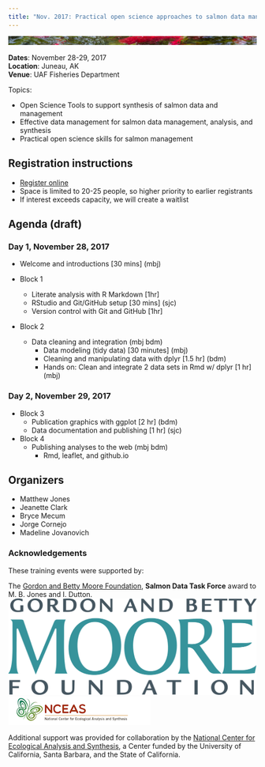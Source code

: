 ```yaml
---
title: "Nov. 2017: Practical open science approaches to salmon data management, analysis, and synthesis"
---
```


[![sasap_banner](/images/banner_test.jpg)](https://alaskasalmonandpeople.org)

__Dates__: November 28-29, 2017<br>
__Location__: Juneau, AK<br>
__Venue__: UAF Fisheries Department

Topics:

- Open Science Tools to support synthesis of salmon data and management
- Effective data management for salmon data management, analysis, and synthesis
- Practical open science skills for salmon management

## Registration instructions

- [Register online](https://goo.gl/forms/NwklSzIOjX59sKgx1)
- Space is limited to 20-25 people, so higher priority to earlier registrants
- If interest exceeds capacity, we will create a waitlist

## Agenda (draft)

### Day 1, November 28, 2017

- Welcome and introductions [30 mins] (mbj)
- Block 1
    - Literate analysis with R Markdown [1hr]
    - RStudio and Git/GitHub setup [30 mins] (sjc)
    - Version control with Git and GitHub [1hr]
        
- Block 2
    - Data cleaning and integration (mbj bdm)
        - Data modeling (tidy data) [30 minutes] (mbj)
        - Cleaning and manipulating data with dplyr [1.5 hr] (bdm)
        - Hands on: Clean and integrate 2 data sets in Rmd w/ dplyr [1 hr] (mbj)

### Day 2, November 29, 2017

- Block 3
    - Publication graphics with ggplot [2 hr] (bdm)
    - Data documentation and publishing [1 hr] (sjc)
- Block 4
    - Publishing analyses to the web (mbj bdm)
        - Rmd, leaflet, and github.io

## Organizers

- Matthew Jones
- Jeanette Clark
- Bryce Mecum
- Jorge Cornejo
- Madeline Jovanovich

### Acknowledgements
These training events were supported by:

The [Gordon and Betty Moore Foundation](https://www.moore.org), __Salmon Data Task Force__ award to M. B. Jones and I. Dutton.
<img src="/images/moore-logo-color.jpg" id="moorelogo"/>
<img src="/images/nceas.png" id="nceaslogo"/>

Additional support was provided for collaboration by the [National Center for Ecological Analysis and Synthesis](https://www.nceas.ucsb.edu), a Center funded by the University of California, Santa Barbara, and the State of California.


